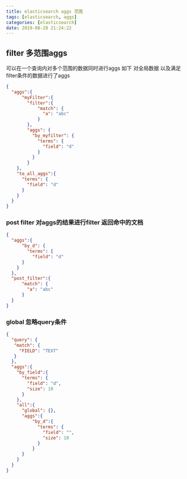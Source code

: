 ```yaml
---
title: elasticsearch aggs 范围
tags: [elasticsearch, aggs]
categories: [elasticsearch]
date: 2019-08-28 21:24:22
---
```

## filter 多范围aggs
可以在一个查询内对多个范围的数据同时进行aggs
如下 对全局数据 以及满足filter条件的数据进行了aggs
```json
{
  "aggs":{
      "myFilter":{
        "filter":{
            "match": {
              "a": "abc"
            }
        },
        "aggs": {
          "by_myfilter": {
            "terms": {
              "field": "d"
            }
          }
        }
    },
    "to_all_aggs":{
      "terms": {
        "field": "d"
      }
    }
  }
}
```

### post filter 对aggs的结果进行filter 返回命中的文档
```json
{
  "aggs":{
      "by_d": {
        "terms": {
          "field": "d"
      }
    }
  },
  "post_filter":{
      "match": {
        "a": "abc"
      }
  }
}
```

### global 忽略query条件
```json
{
  "query": {
   "match": {
     "FIELD": "TEXT"
   }
  },
  "aggs":{
    "by_field":{
      "terms": {
        "field": "d",
        "size": 10
      }
    },
    "all":{
      "global": {},
      "aggs":{
          "by_d":{
            "terms": {
              "field": "",
              "size": 10
            }
          }
      }
    }
  }
}
```
